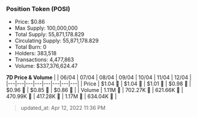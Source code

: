 
  ### Position Token (POSI)
  - Price: $0.86
  - Max Supply: 100,000,000
  - Total Supply: 55,871,178.829
  - Circulating Supply: 55,871,178.829
  - Total Burn: 0
  - Holders: 383,518
  - Transactions: 4,477,863
  - Volume: $337,376,624.47

  **7D Price & Volume**
  | | 06&#x2F;04 | 07&#x2F;04 | 08&#x2F;04 | 09&#x2F;04 | 10&#x2F;04 | 11&#x2F;04 | 12&#x2F;04 |
  |---|---|---|---|---|---|---|---|
  | Price | $1.04 🔻 | $1.04 🔻 | $1.01 🔻 | $0.98 🔻 | $0.96 🔻 | $0.85 🔻 | $0.86 🚀 |
  | Volume | 1.11M 🚀 | 702.27K 🔻 | 621.66K 🔻 | 470.99K 🔻 | 417.28K 🔻 | 1.17M 🚀 | 634.04K 🔻 |

  > updated_at: Apr 12, 2022 11:36 PM
